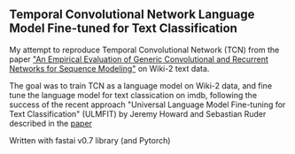 ## Temporal Convolutional Network Language Model Fine-tuned for Text Classification 

My attempt to reproduce Temporal Convolutional Network (TCN) from the paper ["An Empirical Evaluation of Generic Convolutional and Recurrent Networks for Sequence Modeling"](https://arxiv.org/abs/1803.01271) on Wiki-2 text data. 

The goal was to train TCN as a language model on Wiki-2 data, and fine tune the language model for text classication on imdb, following the success of the recent approach "Universal Language Model Fine-tuning for Text Classification" (ULMFIT) by Jeremy Howard and Sebastian Ruder described in the [paper](https://arxiv.org/abs/1801.06146) 

Written with fastai v0.7 library (and Pytorch)
